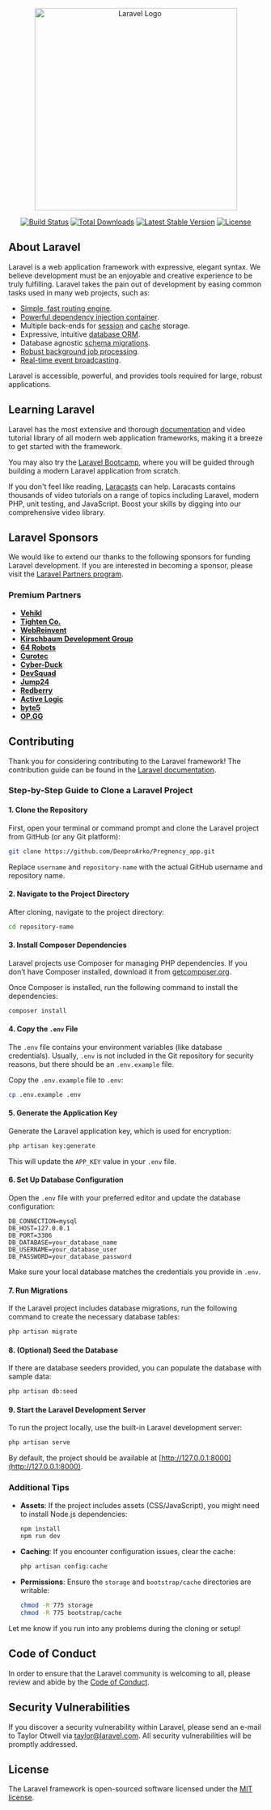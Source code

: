 <p align="center"><a href="https://laravel.com" target="_blank"><img src="https://raw.githubusercontent.com/laravel/art/master/logo-lockup/5%20SVG/2%20CMYK/1%20Full%20Color/laravel-logolockup-cmyk-red.svg" width="400" alt="Laravel Logo"></a></p>

<p align="center">
<a href="https://github.com/laravel/framework/actions"><img src="https://github.com/laravel/framework/workflows/tests/badge.svg" alt="Build Status"></a>
<a href="https://packagist.org/packages/laravel/framework"><img src="https://img.shields.io/packagist/dt/laravel/framework" alt="Total Downloads"></a>
<a href="https://packagist.org/packages/laravel/framework"><img src="https://img.shields.io/packagist/v/laravel/framework" alt="Latest Stable Version"></a>
<a href="https://packagist.org/packages/laravel/framework"><img src="https://img.shields.io/packagist/l/laravel/framework" alt="License"></a>
</p>

## About Laravel

Laravel is a web application framework with expressive, elegant syntax. We believe development must be an enjoyable and creative experience to be truly fulfilling. Laravel takes the pain out of development by easing common tasks used in many web projects, such as:

- [Simple, fast routing engine](https://laravel.com/docs/routing).
- [Powerful dependency injection container](https://laravel.com/docs/container).
- Multiple back-ends for [session](https://laravel.com/docs/session) and [cache](https://laravel.com/docs/cache) storage.
- Expressive, intuitive [database ORM](https://laravel.com/docs/eloquent).
- Database agnostic [schema migrations](https://laravel.com/docs/migrations).
- [Robust background job processing](https://laravel.com/docs/queues).
- [Real-time event broadcasting](https://laravel.com/docs/broadcasting).

Laravel is accessible, powerful, and provides tools required for large, robust applications.

## Learning Laravel

Laravel has the most extensive and thorough [documentation](https://laravel.com/docs) and video tutorial library of all modern web application frameworks, making it a breeze to get started with the framework.

You may also try the [Laravel Bootcamp](https://bootcamp.laravel.com), where you will be guided through building a modern Laravel application from scratch.

If you don't feel like reading, [Laracasts](https://laracasts.com) can help. Laracasts contains thousands of video tutorials on a range of topics including Laravel, modern PHP, unit testing, and JavaScript. Boost your skills by digging into our comprehensive video library.

## Laravel Sponsors

We would like to extend our thanks to the following sponsors for funding Laravel development. If you are interested in becoming a sponsor, please visit the [Laravel Partners program](https://partners.laravel.com).

### Premium Partners

- **[Vehikl](https://vehikl.com/)**
- **[Tighten Co.](https://tighten.co)**
- **[WebReinvent](https://webreinvent.com/)**
- **[Kirschbaum Development Group](https://kirschbaumdevelopment.com)**
- **[64 Robots](https://64robots.com)**
- **[Curotec](https://www.curotec.com/services/technologies/laravel/)**
- **[Cyber-Duck](https://cyber-duck.co.uk)**
- **[DevSquad](https://devsquad.com/hire-laravel-developers)**
- **[Jump24](https://jump24.co.uk)**
- **[Redberry](https://redberry.international/laravel/)**
- **[Active Logic](https://activelogic.com)**
- **[byte5](https://byte5.de)**
- **[OP.GG](https://op.gg)**

## Contributing

Thank you for considering contributing to the Laravel framework! The contribution guide can be found in the [Laravel documentation](https://laravel.com/docs/contributions).


### Step-by-Step Guide to Clone a Laravel Project

#### 1. **Clone the Repository**
First, open your terminal or command prompt and clone the Laravel project from GitHub (or any Git platform):

```bash
git clone https://github.com/DeeproArko/Pregnency_app.git
```

Replace `username` and `repository-name` with the actual GitHub username and repository name.

#### 2. **Navigate to the Project Directory**
After cloning, navigate to the project directory:

```bash
cd repository-name
```

#### 3. **Install Composer Dependencies**
Laravel projects use Composer for managing PHP dependencies. If you don’t have Composer installed, download it from [getcomposer.org](https://getcomposer.org/).

Once Composer is installed, run the following command to install the dependencies:

```bash
composer install
```

#### 4. **Copy the `.env` File**
The `.env` file contains your environment variables (like database credentials). Usually, `.env` is not included in the Git repository for security reasons, but there should be an `.env.example` file.

Copy the `.env.example` file to `.env`:

```bash
cp .env.example .env
```

#### 5. **Generate the Application Key**
Generate the Laravel application key, which is used for encryption:

```bash
php artisan key:generate
```

This will update the `APP_KEY` value in your `.env` file.

#### 6. **Set Up Database Configuration**
Open the `.env` file with your preferred editor and update the database configuration:

```dotenv
DB_CONNECTION=mysql
DB_HOST=127.0.0.1
DB_PORT=3306
DB_DATABASE=your_database_name
DB_USERNAME=your_database_user
DB_PASSWORD=your_database_password
```

Make sure your local database matches the credentials you provide in `.env`.

#### 7. **Run Migrations**
If the Laravel project includes database migrations, run the following command to create the necessary database tables:

```bash
php artisan migrate
```

#### 8. **(Optional) Seed the Database**
If there are database seeders provided, you can populate the database with sample data:

```bash
php artisan db:seed
```

#### 9. **Start the Laravel Development Server**
To run the project locally, use the built-in Laravel development server:

```bash
php artisan serve
```

By default, the project should be available at [http://127.0.0.1:8000](http://127.0.0.1:8000).

### Additional Tips

- **Assets**: If the project includes assets (CSS/JavaScript), you might need to install Node.js dependencies:

  ```bash
  npm install
  npm run dev
  ```

- **Caching**: If you encounter configuration issues, clear the cache:

  ```bash
  php artisan config:cache
  ```

- **Permissions**: Ensure the `storage` and `bootstrap/cache` directories are writable:

  ```bash
  chmod -R 775 storage
  chmod -R 775 bootstrap/cache
  ```

Let me know if you run into any problems during the cloning or setup!

## Code of Conduct

In order to ensure that the Laravel community is welcoming to all, please review and abide by the [Code of Conduct](https://laravel.com/docs/contributions#code-of-conduct).

## Security Vulnerabilities

If you discover a security vulnerability within Laravel, please send an e-mail to Taylor Otwell via [taylor@laravel.com](mailto:taylor@laravel.com). All security vulnerabilities will be promptly addressed.

## License

The Laravel framework is open-sourced software licensed under the [MIT license](https://opensource.org/licenses/MIT).
